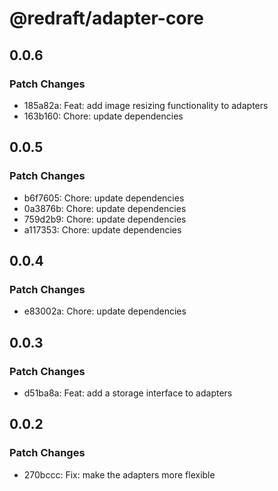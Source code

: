 # @redraft/adapter-core

## 0.0.6

### Patch Changes

- 185a82a: Feat: add image resizing functionality to adapters
- 163b160: Chore: update dependencies

## 0.0.5

### Patch Changes

- b6f7605: Chore: update dependencies
- 0a3876b: Chore: update dependencies
- 759d2b9: Chore: update dependencies
- a117353: Chore: update dependencies

## 0.0.4

### Patch Changes

- e83002a: Chore: update dependencies

## 0.0.3

### Patch Changes

- d51ba8a: Feat: add a storage interface to adapters

## 0.0.2

### Patch Changes

- 270bccc: Fix: make the adapters more flexible
